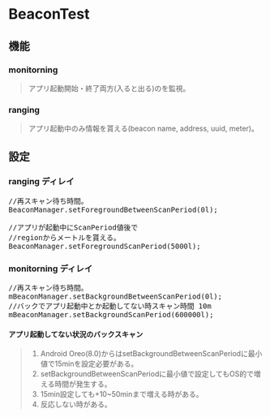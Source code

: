 # BeaconTest


## 機能

### monitorning
> アプリ起動開始・終了両方(入ると出る)のを監視。

### ranging
> アプリ起動中のみ情報を貰える(beacon name, address, uuid, meter)。


## 設定

### ranging ディレイ
<pre>
//再スキャン待ち時間。
BeaconManager.setForegroundBetweenScanPeriod(0l);

//アプリが起動中にScanPeriod値後で
//regionからメートルを貰える。
BeaconManager.setForegroundScanPeriod(5000l);
</pre>

### monitorning ディレイ
<pre>
//再スキャン待ち時間。
mBeaconManager.setBackgroundBetweenScanPeriod(0l);
//バックでアプリ起動中とか起動してない時スキャン時間 10m
mBeaconManager.setBackgroundScanPeriod(600000l);
</pre>

#### アプリ起動してない状況のバックスキャン
> 1. Android Oreo(8.0)からはsetBackgroundBetweenScanPeriodに最小値で15minを設定必要がある。
> 2. setBackgroundBetweenScanPeriodに最小値で設定してもOS的で増える時間が発生する。
> 3. 15min設定しても+10~50minまで増える時がある。
> 4. 反応しない時がある。

